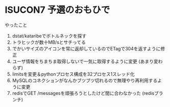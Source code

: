 # ISUCON7 予選のおもひで

やったこと

1. dstat/kataribeでボトルネックを探す
2. トラヒックが数十MB/sとサチってる
3. でかいサイズのアイコンを常に返却しているのでETagで304を返すように修正
4. ユーザ情報をちまちま取得しないで一気に取得するように変更 (あまり変わらず)
5. limitsを変更＆pythonプロセス構成を32プロセス1スレッド化
6. MySQLのコネクションがなんかブツブツ切れるので無理やり再利用するように変更
7. redisでGET /messagesを頑張ろうとしたけど間に合わなかった (redisブランチ)